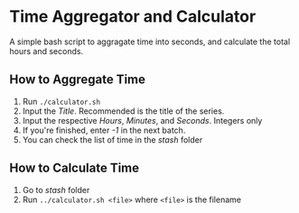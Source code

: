 # Time Aggregator and Calculator
A simple bash script to aggragate time into seconds, and calculate the total hours and seconds.

## How to Aggregate Time
1. Run `./calculator.sh`
2. Input the *Title*. Recommended is the title of the series.
3. Input the respective *Hours*, *Minutes*, and *Seconds*. Integers only
4. If you're finished, enter *-1* in the next batch.
5. You can check the list of time in the *stash* folder

## How to Calculate Time
1. Go to *stash* folder
2. Run `../calculator.sh <file>` where `<file>` is the filename
